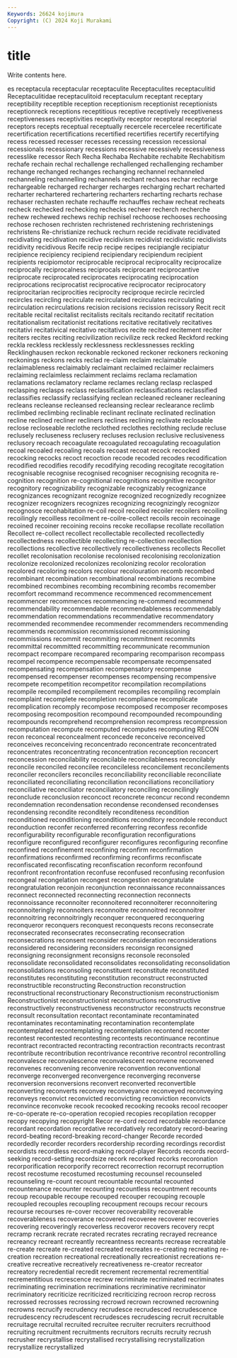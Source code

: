 ```yaml
---
Keywords: 26624 kojimura
Copyright: (C) 2024 Koji Murakami
---
```


# title

Write contents here.



es receptacula receptacular receptaculite Receptaculites receptaculitid Receptaculitidae receptaculitoid receptaculum receptant
receptary receptibility receptible reception receptionism receptionist receptionists receptionreck receptions receptitious
receptive receptively receptiveness receptivenesses receptivities receptivity receptor receptoral receptorial receptors
recepts receptual receptually recercele recercelee recertificate recertification recertifications recertified recertifies
recertify recertifying recess recessed recesser recesses recessing recession recessional recessionals
recessionary recessions recessive recessively recessiveness recesslike recessor Rech Recha Rechaba
Rechabite rechabite Rechabitism rechafe rechain rechal rechallenge rechallenged rechallenging rechamber
rechange rechanged rechanges rechanging rechannel rechanneled rechanneling rechannelling rechannels rechant
rechaos rechar recharge rechargeable recharged recharger recharges recharging rechart recharted
recharter rechartered rechartering recharters recharting recharts rechase rechaser rechasten rechate
rechauffe rechauffes rechaw recheat recheats recheck rechecked rechecking rechecks recheer
recherch recherche rechew rechewed rechews rechip rechisel rechoose rechooses rechoosing
rechose rechosen rechristen rechristened rechristening rechristenings rechristens Re-christianize rechuck rechurn
recide recidivate recidivated recidivating recidivation recidive recidivism recidivist recidivistic recidivists
recidivity recidivous Recife recip recipe recipes recipiangle recipiatur recipience recipiency
recipiend recipiendary recipiendum recipient recipients recipiomotor reciprocable reciprocal reciprocality reciprocalize
reciprocally reciprocalness reciprocals reciprocant reciprocantive reciprocate reciprocated reciprocates reciprocating reciprocation
reciprocations reciprocatist reciprocative reciprocator reciprocatory reciprocitarian reciprocities reciprocity reciproque recircle
recircled recircles recircling recirculate recirculated recirculates recirculating recirculation recirculations recision
recisions recission recissory Recit recit recitable recital recitalist recitalists recitals
recitando recitatif recitation recitationalism recitationist recitations recitative recitatively recitatives recitativi
recitativical recitativo recitativos recite recited recitement reciter reciters recites reciting
recivilization recivilize reck recked Reckford recking reckla reckless recklessly recklessness
recklessnesses reckling Recklinghausen reckon reckonable reckoned reckoner reckoners reckoning reckonings
reckons recks reclad re-claim reclaim reclaimable reclaimableness reclaimably reclaimant reclaimed
reclaimer reclaimers reclaiming reclaimless reclaimment reclaims reclama reclamation reclamations reclamatory
reclame reclames reclang reclasp reclasped reclasping reclasps reclass reclassification reclassifications
reclassified reclassifies reclassify reclassifying reclean recleaned recleaner recleaning recleans recleanse
recleansed recleansing reclear reclearance reclimb reclimbed reclimbing reclinable reclinant reclinate
reclinated reclination recline reclined recliner recliners reclines reclining reclivate reclosable
reclose recloseable reclothe reclothed reclothes reclothing reclude recluse reclusely recluseness
reclusery recluses reclusion reclusive reclusiveness reclusory recoach recoagulate recoagulated recoagulating
recoagulation recoal recoaled recoaling recoals recoast recoat recock recocked recocking
recocks recoct recoction recode recoded recodes recodification recodified recodifies recodify
recodifying recoding recogitate recogitation recognisable recognise recognised recogniser recognising recognita
re-cognition recognition re-cognitional recognitions recognitive recognitor recognitory recognizability recognizable recognizably
recognizance recognizances recognizant recognize recognized recognizedly recognizee recognizer recognizers recognizes
recognizing recognizingly recognizor recognosce recohabitation re-coil recoil recoiled recoiler recoilers
recoiling recoilingly recoilless recoilment re-coilre-collect recoils recoin recoinage recoined recoiner
recoining recoins recoke recollapse recollate recollation Recollect re-collect recollect recollectable
recollected recollectedly recollectedness recollectible recollecting re-collection recollection recollections recollective recollectively
recollectiveness recollects Recollet recollet recolonisation recolonise recolonised recolonising recolonization recolonize
recolonized recolonizes recolonizing recolor recoloration recolored recoloring recolors recolour recolouration
recomb recombed recombinant recombination recombinational recombinations recombine recombined recombines recombing
recombining recombs recomember recomfort recommand recommence recommenced recommencement recommencer recommences
recommencing re-commend recommend recommendability recommendable recommendableness recommendably recommendation recommendations recommendative
recommendatory recommended recommendee recommender recommenders recommending recommends recommission recommissioned recommissioning
recommissions recommit recommiting recommitment recommits recommittal recommitted recommitting recommunicate recommunion
recompact recompare recompared recomparing recomparison recompass recompel recompence recompensable recompensate
recompensated recompensating recompensation recompensatory recompense recompensed recompenser recompenses recompensing recompensive
recompete recompetition recompetitor recompilation recompilations recompile recompiled recompilement recompiles recompiling
recomplain recomplaint recomplete recompletion recompliance recomplicate recomplication recomply recompose recomposed
recomposer recomposes recomposing recomposition recompound recompounded recompounding recompounds recomprehend recomprehension
recompress recompression recomputation recompute recomputed recomputes recomputing RECON recon reconceal
reconcealment reconcede reconceive reconceived reconceives reconceiving reconcentrado reconcentrate reconcentrated reconcentrates
reconcentrating reconcentration reconception reconcert reconcession reconcilability reconcilable reconcilableness reconcilably reconcile
reconciled reconcilee reconcileless reconcilement reconcilements reconciler reconcilers reconciles reconciliability reconciliable
reconciliate reconciliated reconciliating reconciliation reconciliations reconciliatiory reconciliative reconciliator reconciliatory reconciling
reconcilingly reconclude reconclusion reconcoct reconcrete reconcur recond recondemn recondemnation recondensation
recondense recondensed recondenses recondensing recondite reconditely reconditeness recondition reconditioned reconditioning
reconditions reconditory recondole reconduct reconduction reconfer reconferred reconferring reconfess reconfide
reconfigurability reconfigurable reconfiguration reconfigurations reconfigure reconfigured reconfigurer reconfigures reconfiguring reconfine
reconfined reconfinement reconfining reconfirm reconfirmation reconfirmations reconfirmed reconfirming reconfirms reconfiscate
reconfiscated reconfiscating reconfiscation reconform reconfound reconfront reconfrontation reconfuse reconfused reconfusing
reconfusion recongeal recongelation recongest recongestion recongratulate recongratulation reconjoin reconjunction reconnaissance
reconnaissances reconnect reconnected reconnecting reconnection reconnects reconnoissance reconnoiter reconnoitered reconnoiterer
reconnoitering reconnoiteringly reconnoiters reconnoitre reconnoitred reconnoitrer reconnoitring reconnoitringly reconquer reconquered
reconquering reconqueror reconquers reconquest reconquests recons reconsecrate reconsecrated reconsecrates reconsecrating
reconsecration reconsecrations reconsent reconsider reconsideration reconsiderations reconsidered reconsidering reconsiders reconsign
reconsigned reconsigning reconsignment reconsigns reconsole reconsoled reconsolidate reconsolidated reconsolidates reconsolidating
reconsolidation reconsolidations reconsoling reconstituent reconstitute reconstituted reconstitutes reconstituting reconstitution reconstruct
reconstructed reconstructible reconstructing Reconstruction reconstruction reconstructional reconstructionary Reconstructionism reconstructionism Reconstructionist
reconstructionist reconstructions reconstructive reconstructively reconstructiveness reconstructor reconstructs reconstrue reconsult reconsultation
recontact recontaminate recontaminated recontaminates recontaminating recontamination recontemplate recontemplated recontemplating recontemplation
recontend reconter recontest recontested recontesting recontests recontinuance recontinue recontract recontracted
recontracting recontraction recontracts recontrast recontribute recontribution recontrivance recontrive recontrol recontrolling
reconvalesce reconvalescence reconvalescent reconvene reconvened reconvenes reconvening reconvenire reconvention reconventional
reconverge reconverged reconvergence reconverging reconverse reconversion reconversions reconvert reconverted reconvertible
reconverting reconverts reconvey reconveyance reconveyed reconveying reconveys reconvict reconvicted reconvicting
reconviction reconvicts reconvince reconvoke recook recooked recooking recooks recool recooper
re-co-operate re-co-operation recopied recopies recopilation recopper recopy recopying recopyright Recor
re-cord record recordable recordance recordant recordation recordative recordatively recordatory record-bearing
record-beating record-breaking record-changer Recorde recorded recordedly recorder recorders recordership recording
recordings recordist recordists recordless record-making record-player Records records record-seeking record-setting
recordsize recork recorked recorks recoronation recorporification recorporify recorrect recorrection recorrupt
recorruption recost recostume recostumed recostuming recounsel recounseled recounseling re-count recount
recountable recountal recounted recountenance recounter recounting recountless recountment recounts recoup
recoupable recoupe recouped recouper recouping recouple recoupled recouples recoupling recoupment
recoups recour recours recourse recourses re-cover recover recoverability recoverable recoverableness
recoverance recovered recoveree recoverer recoveries recovering recoveringly recoverless recoveror recovers
recovery recpt recramp recrank recrate recrated recrates recrating recrayed recreance
recreancy recreant recreantly recreantness recreants recrease recreatable re-create recreate re-created
recreated recreates re-creating recreating re-creation recreation recreational recreationally recreationist recreations
re-creative recreative recreatively recreativeness re-creator recreator recreatory recredential recredit recrement
recremental recrementitial recrementitious recrescence recrew recriminate recriminated recriminates recriminating recrimination
recriminations recriminative recriminator recriminatory recriticize recriticized recriticizing recroon recrop recross
recrossed recrosses recrossing recrowd recrown recrowned recrowning recrowns recrucify recrudency
recrudesce recrudesced recrudescence recrudescency recrudescent recrudesces recrudescing recruit recruitable recruitage
recruital recruited recruitee recruiter recruiters recruithood recruiting recruitment recruitments recruitors
recruits recruity recrush recrusher recrystallise recrystallised recrystallising recrystallization recrystallize recrystallized
